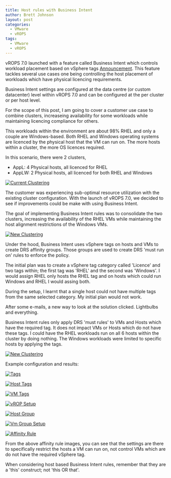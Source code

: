 ```yaml
---
title: Host rules with Business Intent
author: Brett Johnson
layout: post
categories:
  - VMware
  - vROPS
tags:
  - VMware
  - vROPS
---
```


vROPS 7.0 launched with a feature called Business Intent which controls workload placement based on vSphere tags [Announcement](https://blogs.vmware.com/management/2018/08/whats-new-in-vrealize-operations-7-0.html). This feature tackles several use cases one being controlling the host placement of workloads which have physical licencing requirements.

Business Intent settings are configured at the data centre (or custom datacenter) level within vROPS 7.0 and can be configured at the per cluster or per host level.

For the scope of this post, I am going to cover a customer use case to combine clusters, increaseing availability for some workloads while maintaining licencing compliance for others.

This workloads within the environment are about 98% RHEL and only a couple are Windows-based. Both RHEL and Windows operating systems are licenced by the physical host that the VM can run on. The more hosts within a cluster, the more OS licences required.

In this scenario, there were 2 clusters, 
- AppL: 4 Physical hosts, all licenced for RHEL
- AppLW: 2 Physical hosts, all licenced for both RHEL and Windows

[![Current Clustering](/assets/images/vROPS-BI-Existing-Clusters.svg)]({{site.url}}/assets/images/vROPS-BI-Existing-Clusters.svg)

The customer was experiencing sub-optimal resource utilization with the existing cluster configuration. With the launch of vROPS 7.0, we decided to see if improvements could be make with using Business Intent.

The goal of implementing Business Intent rules was to consolidate the two clusters, increasing the availability of the RHEL VMs while maintaining the host alignment restrictions of the Windows VMs.

[![New Clustering](/assets/images/vROPS-BI-New-Cluster.svg)]({{site.url}}/assets/images/vROPS-BI-New-Cluster.svg)

Under the hood, Business Intent uses vSphere tags on hosts and VMs to create DRS affinity groups. Those groups are used to create DRS 'must run on' rules to enforce the policy.

The initial plan was to create a vSphere tag category called 'Licence' and two tags within; the first tag was 'RHEL' and the second was 'Windows'. I would assign RHEL only hosts the RHEL tag and on hosts which could run Windows and RHEL I would assing both.

During the setup, I learnt that a single host could not have multiple tags from the same selected category. My initial plan would not work.

After some e-mails, a new way to look at the solution clicked. Lightbulbs and everything.

Business Intent rules only apply DRS 'must rules' to VMs and Hosts which have the required tag. It does not impact VMs or Hosts which do not have these tags. I could have the RHEL workloads run on all 6 hosts within the cluster by doing nothing. The Windows workloads were limited to specific hosts by applying the tags.

[![New Clustering](/assets/images/vROPS-BI-New-Cluster-Tags.svg)]({{site.url}}/assets/images/vROPS-BI-New-Cluster-Tags.svg)

Example configuration and results:

[![Tags](/assets/images/vrops-bi-catagory.png)]({{site.url}}/assets/images/vrops-bi-catagory.png)

[![Host Tags](/assets/images/vrops-bi-host-tag.png)]({{site.url}}/assets/images/vrops-bi-host-tag.png)

[![VM Tags](/assets/images/vrops-bi-vm-tag.png)]({{site.url}}/assets/images/vrops-bi-vm-tag.png)

[![vROP Setup](/assets/images/vrops-bi-setup.png)]({{site.url}}/assets/images/vrops-bi-setup.png)

[![Host Group](/assets/images/vrops-bi-affinity-hostgroup.png)]({{site.url}}/assets/images/vrops-bi-affinity-hostgroup.png)

[![Vm Group Setup](/assets/images/vrops-bi-affinity-vm-group.png)]({{site.url}}/assets/images/vrops-bi-affinity-vm-group.png)

[![Affinity Rule](/assets/images/vrops-bi-affinity-rule.png)]({{site.url}}/assets/images/vrops-bi-affinity-rule.png)

From the above affinity rule images, you can see that the settings are there to specifically restrict the hosts a VM can run on, not control VMs which are do not have the required vSphere tag.

When considering host based Business Intent rules, remember that they are a 'this' construct; not 'this OR that'.
